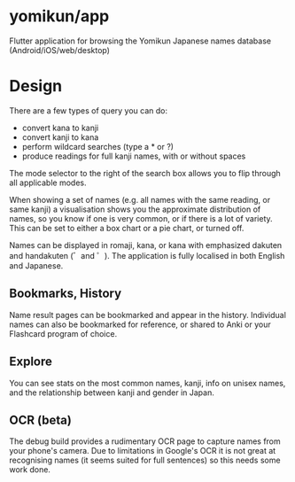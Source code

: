 # yomikun/app

Flutter application for browsing the Yomikun Japanese names database
(Android/iOS/web/desktop)

# Design

There are a few types of query you can do:
 - convert kana to kanji
 - convert kanji to kana
 - perform wildcard searches (type a * or ?)
 - produce readings for full kanji names, with or without spaces

The mode selector to the right of the search box allows you to flip
through all applicable modes.

When showing a set of names (e.g. all names with the same reading,
or same kanji) a visualisation shows you the approximate distribution
of names, so you know if one is very common, or if there is a lot of
variety. This can be set to either a box chart or a pie chart, or
turned off.

Names can be displayed in romaji, kana, or kana with emphasized dakuten
and handakuten (゛and ゜). The application is fully localised in both
English and Japanese.

## Bookmarks, History

Name result pages can be bookmarked and appear in the history.
Individual names can also be bookmarked for reference, or shared
to Anki or your Flashcard program of choice.

## Explore

You can see stats on the most common names, kanji, info on unisex
names, and the relationship between kanji and gender in Japan.

## OCR (beta)

The debug build provides a rudimentary OCR page to capture names
from your phone's camera. Due to limitations in Google's OCR it
is not great at recognising names (it seems suited for full
sentences) so this needs some work done.